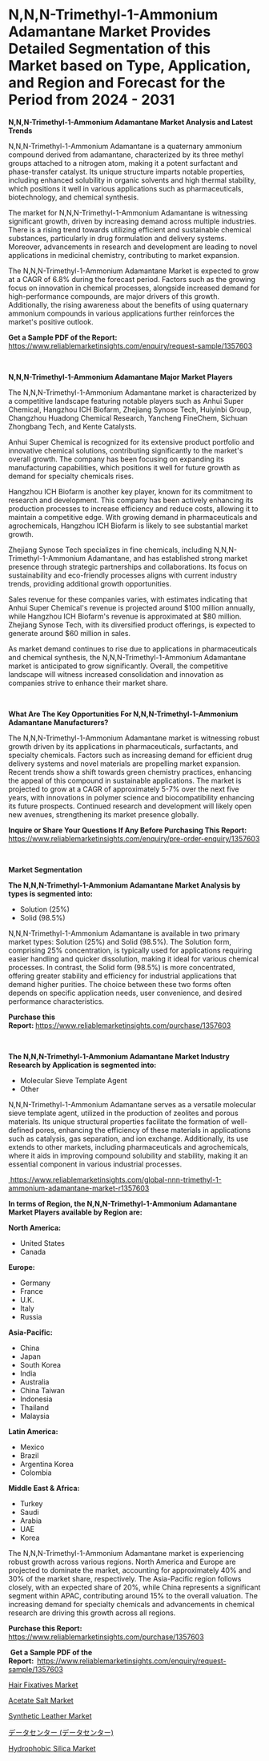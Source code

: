 <p><h1>N,N,N-Trimethyl-1-Ammonium Adamantane Market Provides Detailed Segmentation of this Market based on Type, Application, and Region and Forecast for the Period from 2024 - 2031</h1></p><p><strong>N,N,N-Trimethyl-1-Ammonium Adamantane Market Analysis and Latest Trends</strong></p>
<p><p>N,N,N-Trimethyl-1-Ammonium Adamantane is a quaternary ammonium compound derived from adamantane, characterized by its three methyl groups attached to a nitrogen atom, making it a potent surfactant and phase-transfer catalyst. Its unique structure imparts notable properties, including enhanced solubility in organic solvents and high thermal stability, which positions it well in various applications such as pharmaceuticals, biotechnology, and chemical synthesis.</p><p>The market for N,N,N-Trimethyl-1-Ammonium Adamantane is witnessing significant growth, driven by increasing demand across multiple industries. There is a rising trend towards utilizing efficient and sustainable chemical substances, particularly in drug formulation and delivery systems. Moreover, advancements in research and development are leading to novel applications in medicinal chemistry, contributing to market expansion.</p><p>The N,N,N-Trimethyl-1-Ammonium Adamantane Market is expected to grow at a CAGR of 6.8% during the forecast period. Factors such as the growing focus on innovation in chemical processes, alongside increased demand for high-performance compounds, are major drivers of this growth. Additionally, the rising awareness about the benefits of using quaternary ammonium compounds in various applications further reinforces the market's positive outlook.</p></p>
<p><strong>Get a Sample PDF of the Report:&nbsp;</strong> <a href="https://www.reliablemarketinsights.com/enquiry/request-sample/1357603">https://www.reliablemarketinsights.com/enquiry/request-sample/1357603</a></p>
<p>&nbsp;</p>
<p><strong>N,N,N-Trimethyl-1-Ammonium Adamantane Major Market Players</strong></p>
<p><p>The N,N,N-Trimethyl-1-Ammonium Adamantane market is characterized by a competitive landscape featuring notable players such as Anhui Super Chemical, Hangzhou ICH Biofarm, Zhejiang Synose Tech, Huiyinbi Group, Changzhou Huadong Chemical Research, Yancheng FineChem, Sichuan Zhongbang Tech, and Kente Catalysts. </p><p>Anhui Super Chemical is recognized for its extensive product portfolio and innovative chemical solutions, contributing significantly to the market's overall growth. The company has been focusing on expanding its manufacturing capabilities, which positions it well for future growth as demand for specialty chemicals rises.</p><p>Hangzhou ICH Biofarm is another key player, known for its commitment to research and development. This company has been actively enhancing its production processes to increase efficiency and reduce costs, allowing it to maintain a competitive edge. With growing demand in pharmaceuticals and agrochemicals, Hangzhou ICH Biofarm is likely to see substantial market growth.</p><p>Zhejiang Synose Tech specializes in fine chemicals, including N,N,N-Trimethyl-1-Ammonium Adamantane, and has established strong market presence through strategic partnerships and collaborations. Its focus on sustainability and eco-friendly processes aligns with current industry trends, providing additional growth opportunities.</p><p>Sales revenue for these companies varies, with estimates indicating that Anhui Super Chemical's revenue is projected around $100 million annually, while Hangzhou ICH Biofarm's revenue is approximated at $80 million. Zhejiang Synose Tech, with its diversified product offerings, is expected to generate around $60 million in sales.</p><p>As market demand continues to rise due to applications in pharmaceuticals and chemical synthesis, the N,N,N-Trimethyl-1-Ammonium Adamantane market is anticipated to grow significantly. Overall, the competitive landscape will witness increased consolidation and innovation as companies strive to enhance their market share.</p></p>
<p>&nbsp;</p>
<p><strong>What Are The Key Opportunities For N,N,N-Trimethyl-1-Ammonium Adamantane Manufacturers?</strong></p>
<p><p>The N,N,N-Trimethyl-1-Ammonium Adamantane market is witnessing robust growth driven by its applications in pharmaceuticals, surfactants, and specialty chemicals. Factors such as increasing demand for efficient drug delivery systems and novel materials are propelling market expansion. Recent trends show a shift towards green chemistry practices, enhancing the appeal of this compound in sustainable applications. The market is projected to grow at a CAGR of approximately 5-7% over the next five years, with innovations in polymer science and biocompatibility enhancing its future prospects. Continued research and development will likely open new avenues, strengthening its market presence globally.</p></p>
<p><strong>Inquire or Share Your Questions If Any Before Purchasing This Report:</strong> <a href="https://www.reliablemarketinsights.com/enquiry/pre-order-enquiry/1357603">https://www.reliablemarketinsights.com/enquiry/pre-order-enquiry/1357603</a></p>
<p>&nbsp;</p>
<p><strong>Market Segmentation</strong></p>
<p><strong>The N,N,N-Trimethyl-1-Ammonium Adamantane Market Analysis by types is segmented into:</strong></p>
<p><ul><li>Solution (25%)</li><li>Solid (98.5%)</li></ul></p>
<p><p>N,N,N-Trimethyl-1-Ammonium Adamantane is available in two primary market types: Solution (25%) and Solid (98.5%). The Solution form, comprising 25% concentration, is typically used for applications requiring easier handling and quicker dissolution, making it ideal for various chemical processes. In contrast, the Solid form (98.5%) is more concentrated, offering greater stability and efficiency for industrial applications that demand higher purities. The choice between these two forms often depends on specific application needs, user convenience, and desired performance characteristics.</p></p>
<p><strong>Purchase this Report:&nbsp;</strong><a href="https://www.reliablemarketinsights.com/purchase/1357603">https://www.reliablemarketinsights.com/purchase/1357603</a></p>
<p>&nbsp;</p>
<p><strong>The N,N,N-Trimethyl-1-Ammonium Adamantane Market Industry Research by Application is segmented into:</strong></p>
<p><ul><li>Molecular Sieve Template Agent</li><li>Other</li></ul></p>
<p><p>N,N,N-Trimethyl-1-Ammonium Adamantane serves as a versatile molecular sieve template agent, utilized in the production of zeolites and porous materials. Its unique structural properties facilitate the formation of well-defined pores, enhancing the efficiency of these materials in applications such as catalysis, gas separation, and ion exchange. Additionally, its use extends to other markets, including pharmaceuticals and agrochemicals, where it aids in improving compound solubility and stability, making it an essential component in various industrial processes.</p></p>
<p><a href="https://www.reliablemarketinsights.com/global-nnn-trimethyl-1-ammonium-adamantane-market-r1357603">&nbsp;https://www.reliablemarketinsights.com/global-nnn-trimethyl-1-ammonium-adamantane-market-r1357603</a></p>
<p><strong>In terms of Region, the N,N,N-Trimethyl-1-Ammonium Adamantane Market Players available by Region are:</strong></p>
<p>
    <p> <strong> North America: </strong>
        <ul>
            <li>United States</li>
            <li>Canada</li>
        </ul>
        </p> 
    <p> <strong> Europe: </strong>
        <ul>
            <li>Germany</li>
            <li>France</li>
            <li>U.K.</li>
            <li>Italy</li>
            <li>Russia</li>
        </ul>
        </p> 
    <p> <strong> Asia-Pacific: </strong>
        <ul>
            <li>China</li>
            <li>Japan</li>
            <li>South Korea</li>
            <li>India</li>
            <li>Australia</li>
            <li>China Taiwan</li>
            <li>Indonesia</li>
            <li>Thailand</li>
            <li>Malaysia</li>
        </ul>
        </p> 
    <p> <strong> Latin America: </strong>
        <ul>
            <li>Mexico</li>
            <li>Brazil</li>
            <li>Argentina Korea</li>
            <li>Colombia</li>
        </ul>
        </p> 
    <p> <strong> Middle East & Africa: </strong>
        <ul>
            <li>Turkey</li>
            <li>Saudi</li>
            <li>Arabia</li>
            <li>UAE</li>
            <li>Korea</li>
        </ul>
    </p>
    </p>
<p><p>The N,N,N-Trimethyl-1-Ammonium Adamantane market is experiencing robust growth across various regions. North America and Europe are projected to dominate the market, accounting for approximately 40% and 30% of the market share, respectively. The Asia-Pacific region follows closely, with an expected share of 20%, while China represents a significant segment within APAC, contributing around 15% to the overall valuation. The increasing demand for specialty chemicals and advancements in chemical research are driving this growth across all regions.</p></p>
<p><strong>Purchase this Report: </strong><a href="https://www.reliablemarketinsights.com/purchase/1357603">https://www.reliablemarketinsights.com/purchase/1357603</a></p>
<p>&nbsp;<strong>Get a Sample PDF of the Report:&nbsp;&nbsp;</strong><a href="https://www.reliablemarketinsights.com/enquiry/request-sample/1357603">https://www.reliablemarketinsights.com/enquiry/request-sample/1357603</a></p>
<p><strong></strong></p>
<p><p><a href="https://www.linkedin.com/pulse/global-hair-fixatives-market-status-2024-2031-forecast-pk77e?trackingId=q%2FA9uhmVRxuNOLhCE3MjhA%3D%3D">Hair Fixatives Market</a></p><p><a href="https://issuu.com/reportprime-2/docs/acetate-salt-market-size-2030.pptx_f0095b1e932570">Acetate Salt Market</a></p><p><a href="https://issuu.com/reportprime-2/docs/synthetic-leather-market-size-2030._6bfcf3d313b7a0">Synthetic Leather Market</a></p><p><a href="https://medium.com/@mandysw5k1a/%E3%83%87%E3%83%BC%E3%82%BF%E3%82%BB%E3%83%B3%E3%82%BF%E3%83%BC-%E3%83%87%E3%83%BC%E3%82%BF%E3%82%BB%E3%83%B3%E3%82%BF%E3%83%BC-%E5%B8%82%E5%A0%B4%E3%81%AE%E3%83%88%E3%83%AC%E3%83%B3%E3%83%89%E3%81%A8%E6%88%A6%E7%95%A5%E7%9A%84%E5%B8%82%E5%A0%B4%E3%82%A4%E3%83%B3%E3%82%B5%E3%82%A4%E3%83%88-2024%E5%B9%B4-2031%E5%B9%B4-656cfe41872f">データセンター (データセンター)</a></p><p><a href="https://www.linkedin.com/pulse/hydrophobic-silica-market-growth-outlook-from-2024-2031-w5pvc?trackingId=3rdqnNLSQY%2BDAvKPwaUmuA%3D%3D">Hydrophobic Silica Market</a></p></p>